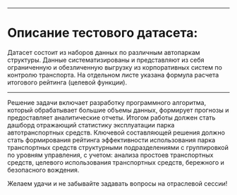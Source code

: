 ***
# Описание тестового датасета:

Датасет состоит из наборов данных по различным автопаркам структуры. Данные систематизированы и представляют из себя ограниченную и обезличенную выгрузку из корпоративных систем по контролю транспорта. На отдельном листе указана формула расчета итогового рейтинга (целевой функции).

***

Решение задачи включает разработку программного алгоритма, который обрабатывает большие объемы данных, формирует прогнозы и предоставляет аналитические отчеты. Итогом работы должен стать дашборд отражающий статистику эксплуатации парка автотранспортных средств. Ключевой составляющей решения должно стать формирования рейтинга эффективности использования парка транспортных средств структурными подразделениями с группировкой по уровням управления, с учетом: анализа простоев транспортных средств, целевого использования транспортных средств, бережного и безопасного вождения. 

Желаем удачи и не забывайте задавать вопросы на отраслевой сессии!

